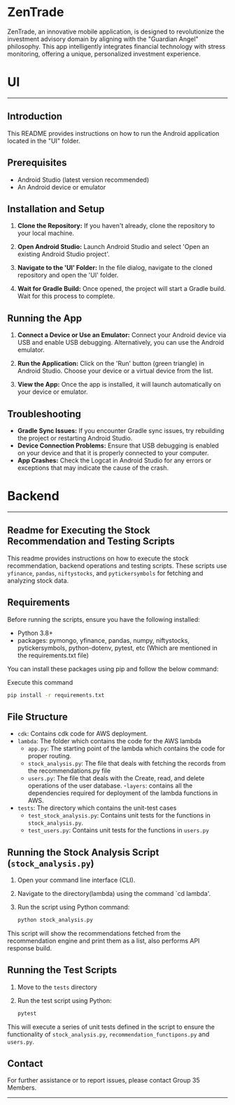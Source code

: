 # ZenTrade

ZenTrade, an innovative mobile application, is designed to revolutionize the investment advisory domain by aligning with the "Guardian Angel" philosophy. This app intelligently integrates financial technology with stress monitoring, offering a unique, personalized investment experience.

# UI
---
## Introduction

This README provides instructions on how to run the Android application located in the "UI" folder.

## Prerequisites

- Android Studio (latest version recommended)
- An Android device or emulator

## Installation and Setup

1. **Clone the Repository:**
   If you haven't already, clone the repository to your local machine.

2. **Open Android Studio:**
   Launch Android Studio and select 'Open an existing Android Studio project'.

3. **Navigate to the 'UI' Folder:**
   In the file dialog, navigate to the cloned repository and open the 'UI' folder.

4. **Wait for Gradle Build:**
   Once opened, the project will start a Gradle build. Wait for this process to complete.

## Running the App

1. **Connect a Device or Use an Emulator:**
   Connect your Android device via USB and enable USB debugging. Alternatively, you can use the Android emulator.

2. **Run the Application:**
   Click on the 'Run' button (green triangle) in Android Studio. Choose your device or a virtual device from the list.

3. **View the App:**
   Once the app is installed, it will launch automatically on your device or emulator.

## Troubleshooting

- **Gradle Sync Issues:** If you encounter Gradle sync issues, try rebuilding the project or restarting Android Studio.
- **Device Connection Problems:** Ensure that USB debugging is enabled on your device and that it is properly connected to your computer.
- **App Crashes:** Check the Logcat in Android Studio for any errors or exceptions that may indicate the cause of the crash.


# Backend
---

## Readme for Executing the Stock Recommendation and Testing Scripts

This readme provides instructions on how to execute the stock recommendation, backend operations and testing scripts. These scripts use `yfinance`, `pandas`, `niftystocks`, and `pytickersymbols` for fetching and analyzing stock data.

## Requirements

Before running the scripts, ensure you have the following installed:

- Python 3.8+
- packages: pymongo, yfinance, pandas, numpy, niftystocks, pytickersymbols, python-dotenv, pytest, etc (Which are mentioned in the requirements.txt file)

You can install these packages using pip and follow the below command:

Execute this command

```bash
pip install -r requirements.txt
```

## File Structure

- `cdk`: Contains cdk code for AWS deployment.
- `lambda`: The folder which contains the code for the AWS lambda
    - `app.py`: The starting point of the lambda which contains the code for proper routing.
    - `stock_analysis.py`: The file that deals with fetching the records from the recommendations.py file
    - `users.py`: The file that deals with the Create, read, and delete operations of the user database.
-`layers`: contains all the dependencies required for deployment of the lambda functions in AWS.
- `tests`: The directory which contains the unit-test cases
    - `test_stock_analysis.py`: Contains unit tests for the functions in `stock_analysis.py`.
    - `test_users.py`: Contains unit tests for the functions in `users.py`

## Running the Stock Analysis Script (`stock_analysis.py`)

1. Open your command line interface (CLI).
2. Navigate to the directory(lambda) using the command `cd lambda'.
3. Run the script using Python command:

   ```bash
   python stock_analysis.py
   ```

This script will show the recommendations fetched from the recommendation engine and print them as a list, also performs API response build.

## Running the Test Scripts

1. Move to the `tests` directory
2. Run the test script using Python:

   ```bash
   pytest 
   ```
This will execute a series of unit tests defined in the script to ensure the functionality of `stock_analysis.py`, `recommendation_functipons.py` and `users.py`.

## Contact

For further assistance or to report issues, please contact Group 35 Members.

---
